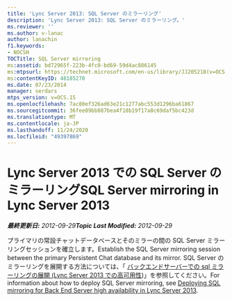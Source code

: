 ```yaml
---
title: 'Lync Server 2013: SQL Server のミラーリング'
description: 'Lync Server 2013: SQL Server のミラーリング。'
ms.reviewer: ''
ms.author: v-lanac
author: lanachin
f1.keywords:
- NOCSH
TOCTitle: SQL Server mirroring
ms:assetid: bd72965f-223b-4fc0-bd69-59d4ac886145
ms:mtpsurl: https://technet.microsoft.com/en-us/library/JJ205218(v=OCS.15)
ms:contentKeyID: 48185270
ms.date: 07/23/2014
manager: serdars
mtps_version: v=OCS.15
ms.openlocfilehash: 7ac80ef326ad63e21c1277abc553d1296ba61867
ms.sourcegitcommit: 36fee89bb887bea4f18b19f17a8c69daf5bc423d
ms.translationtype: MT
ms.contentlocale: ja-JP
ms.lasthandoff: 11/24/2020
ms.locfileid: "49397869"
---
```

# <a name="sql-server-mirroring-in-lync-server-2013"></a><span data-ttu-id="df6ef-103">Lync Server 2013 での SQL Server のミラーリング</span><span class="sxs-lookup"><span data-stu-id="df6ef-103">SQL Server mirroring in Lync Server 2013</span></span>

<div data-xmlns="http://www.w3.org/1999/xhtml">

<div class="topic" data-xmlns="http://www.w3.org/1999/xhtml" data-msxsl="urn:schemas-microsoft-com:xslt" data-cs="https://msdn.microsoft.com/">

<div data-asp="https://msdn2.microsoft.com/asp">



</div>

<div id="mainSection">

<div id="mainBody"><span data-ttu-id="df6ef-104">

<span> </span></span><span class="sxs-lookup"><span data-stu-id="df6ef-104">

<span> </span></span></span>

<span data-ttu-id="df6ef-105">_**最終更新日:** 2012-09-29_</span><span class="sxs-lookup"><span data-stu-id="df6ef-105">_**Topic Last Modified:** 2012-09-29_</span></span>

<span data-ttu-id="df6ef-106">プライマリの常設チャットデータベースとそのミラーの間の SQL Server ミラーリングセッションを確立します。</span><span class="sxs-lookup"><span data-stu-id="df6ef-106">Establish the SQL Server mirroring session between the primary Persistent Chat database and its mirror.</span></span> <span data-ttu-id="df6ef-107">SQL Server のミラーリングを展開する方法については、「 [バックエンドサーバーでの sql ミラーリングの展開 (Lync Server 2013 での高可用性](lync-server-2013-deploying-sql-mirroring-for-back-end-server-high-availability.md))」を参照してください。</span><span class="sxs-lookup"><span data-stu-id="df6ef-107">For information about how to deploy SQL Server mirroring, see [Deploying SQL mirroring for Back End Server high availability in Lync Server 2013](lync-server-2013-deploying-sql-mirroring-for-back-end-server-high-availability.md).</span></span>

<span data-ttu-id="df6ef-108"></div>

<span> </span>

</div>

</div>

</span><span class="sxs-lookup"><span data-stu-id="df6ef-108"></div>

<span> </span>

</div>

</div>

</span></span></div>

